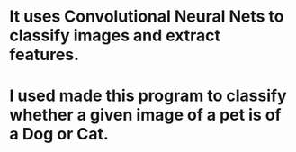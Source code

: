 # It uses Convolutional Neural Nets to classify images and extract features.
# I used made this program to classify whether a given image of a pet is of a Dog or Cat.
